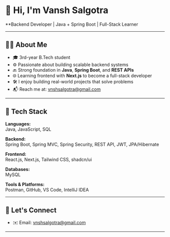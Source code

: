 
# 👋 Hi, I'm Vansh Salgotra

**Backend Developer | Java + Spring Boot | Full-Stack Learner 

---

## 🧑‍💻 About Me

- 🎓 3rd-year B.Tech student
- ⚙️ Passionate about building scalable backend systems
- 🔙 Strong foundation in **Java**, **Spring Boot**, and **REST APIs**
- 🌐 Learning frontend with **Next.js** to become a full-stack developer
- 🛠️ I enjoy building real-world projects that solve problems
- 📬 Reach me at: vnshsalgotra@gmail.com

---

## 🚀 Tech Stack

**Languages:**  
Java, JavaScript,  SQL

**Backend:**  
Spring Boot, Spring MVC, Spring Security, REST API, JWT, JPA/Hibernate

**Frontend:**  
React.js, Next.js, Tailwind CSS, shadcn/ui

**Databases:**  
MySQL

**Tools & Platforms:**  
Postman, GitHub, VS Code, IntelliJ IDEA

---


## 🤝 Let's Connect

- ✉️ Email: vnshsalgotra@gmail.com  


---



